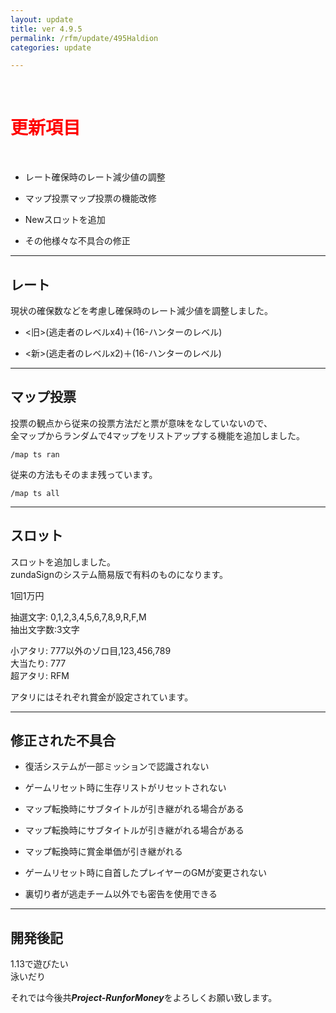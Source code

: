 ```yaml
---
layout: update
title: ver 4.9.5
permalink: /rfm/update/495Haldion 
categories: update

---
```

<br>
<h1 id="1"><font color="red">更新項目</font></h1><br>

+ <span class="red-badge">レート</span>確保時のレート減少値の調整  

+ <span class="blue-badge">マップ投票</span>マップ投票の機能改修    

+ <span class="yellow-badge">New</span>スロットを追加    

+ <span class="green-badge">その他</span>様々な不具合の修正 


----------------------------------------------------
## レート  

現状の確保数などを考慮し確保時のレート減少値を調整しました。  

+ <旧>(逃走者のレベルx4)＋(16-ハンターのレベル)

+ <新>(逃走者のレベルx2)＋(16-ハンターのレベル)


----------------------------------------------------
## マップ投票  

投票の観点から従来の投票方法だと票が意味をなしていないので、  
全マップからランダムで4マップをリストアップする機能を追加しました。  

`
/map ts ran
`

従来の方法もそのまま残っています。

`
/map ts all
`

----------------------------------------------------
## スロット    

スロットを追加しました。  
zundaSignのシステム簡易版で有料のものになります。  

1回1万円  

抽選文字: 0,1,2,3,4,5,6,7,8,9,R,F,M  
抽出文字数:3文字  

小アタリ: 777以外のゾロ目,123,456,789    
大当たり: 777  
超アタリ: RFM  

アタリにはそれぞれ賞金が設定されています。  


----------------------------------------------------
## 修正された不具合      


+ 復活システムが一部ミッションで認識されない  

+ ゲームリセット時に生存リストがリセットされない  

+ マップ転換時にサブタイトルが引き継がれる場合がある  

+ マップ転換時にサブタイトルが引き継がれる場合がある  

+ マップ転換時に賞金単価が引き継がれる

+ ゲームリセット時に自首したプレイヤーのGMが変更されない    

+ 裏切り者が逃走チーム以外でも密告を使用できる      



----------------------------------------------------
## 開発後記  

1.13で遊びたい  
泳いだり  
 



それでは今後共***Project-RunforMoney***をよろしくお願い致します。<br>
